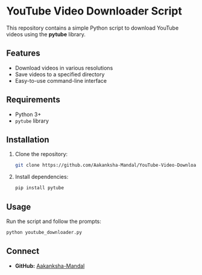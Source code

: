 # YouTube Video Downloader Script

This repository contains a simple Python script to download YouTube videos using the **pytube** library.

## Features
- Download videos in various resolutions
- Save videos to a specified directory
- Easy-to-use command-line interface

## Requirements
- Python 3+
- `pytube` library

## Installation
1. Clone the repository:
   ```bash
   git clone https://github.com/Aakanksha-Mandal/YouTube-Video-Downloader-Script.git
   ```
2. Install dependencies:
   ```bash
   pip install pytube
   ```

## Usage
Run the script and follow the prompts:
```bash
python youtube_downloader.py
```

## Connect
- **GitHub:** [Aakanksha-Mandal](https://github.com/Aakanksha-Mandal)

